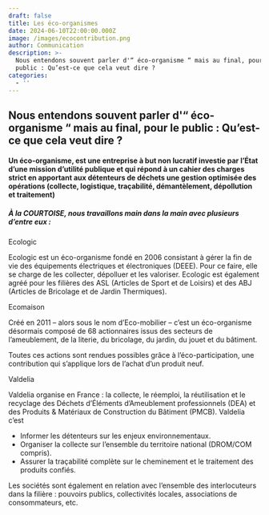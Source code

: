 ```yaml
---
draft: false
title: Les éco-organismes
date: 2024-06-10T22:00:00.000Z
image: /images/ecocontribution.png
author: Communication
description: >-
  Nous entendons souvent parler d'“ éco-organisme “ mais au final, pour le
  public : Qu’est-ce que cela veut dire ?
categories:
  - ''
---
```


## Nous entendons souvent parler d'“ éco-organisme “ mais au final, pour le public : Qu’est-ce que cela veut dire ?

#### Un éco-organisme, est une entreprise à but non lucratif investie par l’État d’une mission d’utilité publique et qui répond à un cahier des charges strict en apportant aux détenteurs de déchets une gestion optimisée des opérations (collecte, logistique, traçabilité, démantèlement, dépollution et traitement)

##### À la COURTOISE, nous travaillons main dans la main avec plusieurs d’entre eux :

Ecologic

Ecologic est un éco-organisme fondé en 2006 consistant à gérer la fin de vie des équipements électriques et électroniques (DEEE). Pour ce faire, elle se charge de les collecter, dépolluer et les valoriser. Ecologic est également agréé pour les filières des ASL (Articles de Sport et de Loisirs) et des ABJ (Articles de Bricolage et de Jardin Thermiques).

Ecomaison

Créé en 2011 – alors sous le nom d’Eco-mobilier – c’est un éco-organisme désormais composé de 68 actionnaires issus des secteurs de l’ameublement, de la literie, du bricolage, du jardin, du jouet et du bâtiment.

Toutes ces actions sont rendues possibles grâce à l’éco-participation, une contribution qui s’applique lors de l’achat d’un produit neuf.

Valdelia

Valdelia organise en France : la collecte, le réemploi, la réutilisation et le recyclage des Déchets d’Éléments d’Ameublement professionnels (DEA) et des Produits & Matériaux de Construction du Bâtiment (PMCB).  Valdelia c’est

* Informer les détenteurs sur les enjeux environnementaux.
* Organiser la collecte sur l’ensemble du territoire national (DROM/COM compris).
* Assurer la traçabilité complète sur le cheminement et le traitement des produits confiés.

Les sociétés sont également en relation avec l’ensemble des interlocuteurs dans la filière : pouvoirs publics, collectivités locales, associations de consommateurs, etc.

